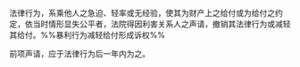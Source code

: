 法律行为，系乘他人之急迫、轻率或无经验，使其为财产上之给付或为给付之约定，依当时情形显失公平者，法院得因利害关系人之声请，撤销其法律行为或减轻其给付。%%暴利行为减轻给付形成诉权%%

前项声请，应于法律行为后一年内为之。
